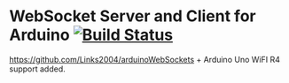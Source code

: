 WebSocket Server and Client for Arduino [![Build Status](https://github.com/Links2004/arduinoWebSockets/workflows/CI/badge.svg?branch=master)](https://github.com/Links2004/arduinoWebSockets/actions?query=workflow%3ACI+branch%3Amaster)
===========================================

https://github.com/Links2004/arduinoWebSockets + Arduino Uno WiFI R4 support added.

